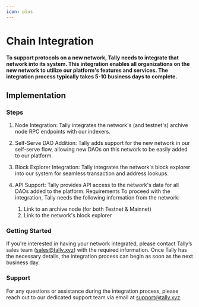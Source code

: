 ```yaml
---
icon: plus
---
```


# Chain Integration

#### To support protocols on a new network, Tally needs to integrate that network into its system. This integration enables all organizations on the new network to utilize our platform's features and services.  The integration process typically takes 5-10 business days to complete.&#x20;

## Implementation&#x20;

### Steps

1. Node Integration: Tally integrates the network's (and testnet's) archive node RPC endpoints with our indexers.
2. Self-Serve DAO Addition: Tally adds support for the new network in our self-serve flow, allowing new DAOs on this network to be easily added to our platform.
3. Block Explorer Integration: Tally integrates the network's block explorer into our system for seamless transaction and address lookups.
4.  API Support: Tally provides API access to the network's data for all DAOs added to the platform. Requirements To proceed with the integration, Tally needs the following information from the network:&#x20;

    1. Link to an archive node (for both Testnet & Mainnet)&#x20;
    2. Link to the network's block explorer&#x20;



### Getting Started&#x20;

If you're interested in having your network integrated, please contact Tally’s sales team (sales@tally.xyz) with the required information. Once Tally has the necessary details, the integration process can begin as soon as the next business day.&#x20;

### Support&#x20;

For any questions or assistance during the integration process, please reach out to our dedicated support team via email at support@tally.xyz.
